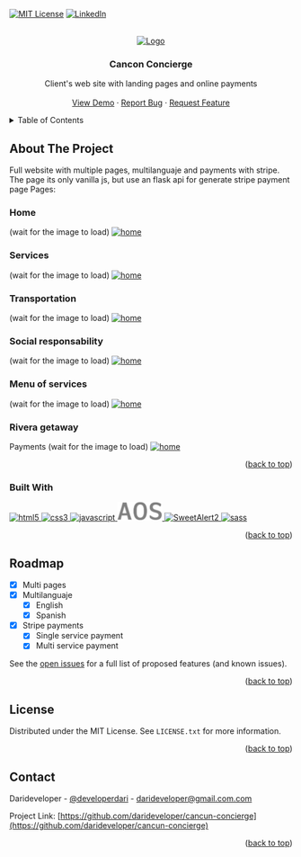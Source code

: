 <!-- Improved compatibility of back to top link: See: https://github.com/othneildrew/Best-README-Template/pull/73 -->
<a name="readme-top"></a>
<!--
*** Thanks for checking out the Best-README-Template. If you have a suggestion
*** that would make this better, please fork the repo and create a pull request
*** or simply open an issue with the tag "enhancement".
*** Don't forget to give the project a star!
*** Thanks again! Now go create something AMAZING! :D
-->



<!-- PROJECT SHIELDS -->
<!--
*** I'm using markdown "reference style" links for readability.
*** Reference links are enclosed in brackets [ ] instead of parentheses ( ).
*** See the bottom of this document for the declaration of the reference variables
*** for contributors-url, forks-url, etc. This is an optional, concise syntax you may use.
*** https://www.markdownguide.org/basic-syntax/#reference-style-links
-->
[![MIT License][license-shield]][license-url]
[![LinkedIn][linkedin-shield]][linkedin-url]



<!-- PROJECT LOGO -->
<br />
<div align="center">
  <a href="https://github.com/darideveloper/cancun-concierge">
    <img src="imgs/logo.png" alt="Logo" width="200">
  </a>

<h3 align="center">Cancon Concierge</h3>

  <p align="center">
    Client's web site with landing pages and online payments
    <br />
    <br />
    <a href="https://darideveloper.github.io/cancun-concierge/">View Demo</a>
    ·
    <a href="https://github.com/darideveloper/cancun-concierge/issues">Report Bug</a>
    ·
    <a href="https://github.com/darideveloper/cancun-concierge/issues">Request Feature</a>
  </p>
</div>



<!-- TABLE OF CONTENTS -->
<details>
  <summary>Table of Contents</summary>
  <ol>
    <li>
      <a href="#about-the-project">About The Project</a>
      <ul>
        <li><a href="#built-with">Built With</a></li>
      </ul>
    </li>
    <li><a href="#roadmap">Roadmap</a></li>
    <li><a href="#license">License</a></li>
    <li><a href="#contact">Contact</a></li>
  </ol>
</details>



<!-- ABOUT THE PROJECT -->
## About The Project

Full website with multiple pages, multilanguaje and payments with stripe. 
The page its only vanilla js, but use an flask api for generate stripe payment page
Pages: 

### Home
(wait for the image to load)
[![home](screenshots/home.gif)](https://darideveloper.github.io/cancun-concierge/en/)

### Services
(wait for the image to load)
[![home](screenshots/services.gif)](https://darideveloper.github.io/cancun-concierge/en/services/)


### Transportation
(wait for the image to load)
[![home](screenshots/transportation.gif)](https://darideveloper.github.io/cancun-concierge/en/transportation/)


### Social responsability
(wait for the image to load)
[![home](screenshots/social-responsability.gif)](https://darideveloper.github.io/cancun-concierge/en/social/)

### Menu of services
(wait for the image to load)
[![home](screenshots/menu-of-services.gif)](https://darideveloper.github.io/cancun-concierge/menu-of-services/)

### Rivera getaway
Payments
(wait for the image to load)
[![home](screenshots/rivera-getaway.gif)](https://darideveloper.github.io/cancun-concierge/rivera-getaway/)


<p align="right">(<a href="#readme-top">back to top</a>)</p>



### Built With


<div>
<a href="https://developer.mozilla.org/es/docs/Web/HTML">
  <img src="https://cdn.svgporn.com/logos/html-5.svg" width="50" alt="html5" title="html5">
</a>
<a href="https://developer.mozilla.org/es/docs/Web/CSS">
  <img src="https://cdn.svgporn.com/logos/css-3.svg" width="50" alt="css3" title="css3">
</a>
<a href="https://developer.mozilla.org/es/docs/Web/javascript">
  <img src="https://cdn.svgporn.com/logos/javascript.svg" width="50" alt="javascript" title="javascript">
</a>
<a href="https://michalsnik.github.io/aos/">
  <img src="https://raw.githubusercontent.com/DariHernandez/DariHernandez/main/imgs/aos.svg" width="80" alt="aos" title="aos">
</a>
<a href="https://sweetalert2.github.io/">
  <img src="https://github.com/sweetalert2/sweetalert2/raw/main/assets/swal2-logo.png" width="100" alt="SweetAlert2" title="SweetAlert2">
</a>
<a href="https://sass-lang.com/">
  <img src="https://cdn.svgporn.com/logos/sass.svg" width="50" alt="sass" title="sass">
</a>
</div>


<p align="right">(<a href="#readme-top">back to top</a>)</p>

<!-- ROADMAP -->
## Roadmap

- [x] Multi pages
- [x] Multilanguaje
  - [x] English
  - [x] Spanish
- [x] Stripe payments
    - [x] Single service payment
    - [x] Multi service payment

See the [open issues](https://github.com/darideveloper/cancun-concierge/issues) for a full list of proposed features (and known issues).

<p align="right">(<a href="#readme-top">back to top</a>)</p>

<!-- LICENSE -->
## License

Distributed under the MIT License. See `LICENSE.txt` for more information.

<p align="right">(<a href="#readme-top">back to top</a>)</p>



<!-- CONTACT -->
## Contact

Darideveloper - [@developerdari](https://twitter.com/developerdari) - darideveloper@gmail.com.com

Project Link: [https://github.com/darideveloper/cancun-concierge](https://github.com/darideveloper/cancun-concierge)

<p align="right">(<a href="#readme-top">back to top</a>)</p>


<!-- MARKDOWN LINKS & IMAGES -->
<!-- https://www.markdownguide.org/basic-syntax/#reference-style-links -->
[contributors-shield]: https://img.shields.io/github/contributors/darideveloper/cancun-concierge.svg?style=for-the-badge
[contributors-url]: https://github.com/darideveloper/cancun-concierge/graphs/contributors
[forks-shield]: https://img.shields.io/github/forks/darideveloper/cancun-concierge.svg?style=for-the-badge
[forks-url]: https://github.com/darideveloper/cancun-concierge/network/members
[stars-shield]: https://img.shields.io/github/stars/darideveloper/cancun-concierge.svg?style=for-the-badge
[stars-url]: https://github.com/darideveloper/cancun-concierge/stargazers
[issues-shield]: https://img.shields.io/github/issues/darideveloper/cancun-concierge.svg?style=for-the-badge
[issues-url]: https://github.com/darideveloper/cancun-concierge/issues
[license-shield]: https://img.shields.io/github/license/darideveloper/cancun-concierge.svg?style=for-the-badge
[license-url]: https://github.com/darideveloper/cancun-concierge/blob/master/LICENSE.txt
[linkedin-shield]: https://img.shields.io/badge/-LinkedIn-black.svg?style=for-the-badge&logo=linkedin&colorB=555
[linkedin-url]: https://www.linkedin.com/in/francisco-dari-hernandez-6456b6181/
[product-screenshot]: imgs/screenshot.png
